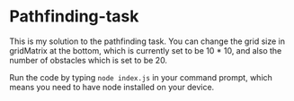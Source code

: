 # Pathfinding-task

This is my solution to the pathfinding task. 
You can change the grid size in gridMatrix at the bottom, which is currently set to be 10 * 10, and also the number of obstacles which is set to be 20.

Run the code by typing `node index.js` in your command prompt, which means you need to have node installed on your device.
